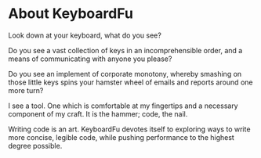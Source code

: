 # About KeyboardFu

Look down at your keyboard, what do you see?

Do you see a vast collection of keys in an incomprehensible order, and a means of communicating with anyone you please?

Do you see an implement of corporate monotony, whereby smashing on those little keys spins your hamster wheel of emails and reports around one more turn?

I see a tool. One which is comfortable at my fingertips and a necessary component of my craft. It is the hammer; code, the nail.

Writing code is an art. KeyboardFu devotes itself to exploring ways to write more concise, legible code, while pushing performance to the highest degree possible.


